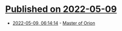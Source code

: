 # [Published on 2022-05-09](index.md)

* [2022-05-09, 06:14:14](https://news.ycombinator.com/item?id=31311150) - [Master of Orion](https://www.filfre.net/2020/01/master-of-orion/)
